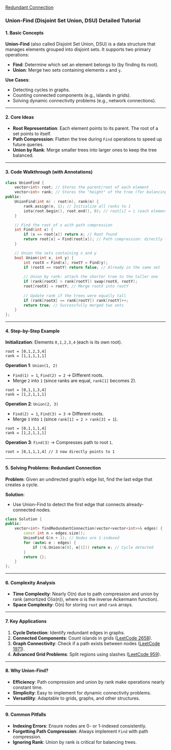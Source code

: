 [Redundant Connection](https://leetcode.com/problems/redundant-connection/description/)

### Union-Find (Disjoint Set Union, DSU) Detailed Tutorial

#### 1. **Basic Concepts**
**Union-Find** (also called Disjoint Set Union, DSU) is a data structure that manages elements grouped into disjoint sets. It supports two primary operations:
- **Find**: Determine which set an element belongs to (by finding its root).
- **Union**: Merge two sets containing elements `x` and `y`.

**Use Cases**:  
- Detecting cycles in graphs.
- Counting connected components (e.g., islands in grids).
- Solving dynamic connectivity problems (e.g., network connections).

---

#### 2. **Core Ideas**
- **Root Representation**: Each element points to its parent. The root of a set points to itself.
- **Path Compression**: Flatten the tree during `Find` operations to speed up future queries.
- **Union by Rank**: Merge smaller trees into larger ones to keep the tree balanced.

---

#### 3. **Code Walkthrough (with Annotations)**

```cpp
class UnionFind {
    vector<int> root; // Stores the parent/root of each element
    vector<int> rank; // Stores the "height" of the tree (for balancing)
public:
    UnionFind(int n) : root(n), rank(n) {
        rank.assign(n, 1); // Initialize all ranks to 1
        iota(root.begin(), root.end(), 0); // root[i] = i (each element is its own root initially)
    }

    // Find the root of x with path compression
    int Find(int x) {
        if (x == root[x]) return x; // Root found
        return root[x] = Find(root[x]); // Path compression: directly link x to the root
    }

    // Union the sets containing x and y
    bool Union(int x, int y) {
        int rootX = Find(x), rootY = Find(y);
        if (rootX == rootY) return false; // Already in the same set
        
        // Union by rank: attach the shorter tree to the taller one
        if (rank[rootX] > rank[rootY]) swap(rootX, rootY);
        root[rootX] = rootY; // Merge rootX into rootY
        
        // Update rank if the trees were equally tall
        if (rank[rootX] == rank[rootY]) rank[rootY]++;
        return true; // Successfully merged two sets
    }
};
```

---

#### 4. **Step-by-Step Example**

**Initialization**: Elements `0,1,2,3,4` (each is its own root).  
```
root = [0,1,2,3,4]
rank = [1,1,1,1,1]
```

**Operation 1**: `Union(1, 2)`  
- `Find(1) = 1`, `Find(2) = 2` → Different roots.  
- Merge `2` into `1` (since ranks are equal, `rank[1]` becomes 2).  
```
root = [0,1,1,3,4]
rank = [1,2,1,1,1]
```

**Operation 2**: `Union(2, 3)`  
- `Find(2) = 1`, `Find(3) = 3` → Different roots.  
- Merge `3` into `1` (since `rank[1] = 2 > rank[3] = 1`).  
```
root = [0,1,1,1,4]
rank = [1,2,1,1,1]
```

**Operation 3**: `Find(3)` → Compresses path to root `1`.  
```
root = [0,1,1,1,4] // 3 now directly points to 1
```

---

#### 5. **Solving Problems: Redundant Connection**

**Problem**: Given an undirected graph’s edge list, find the last edge that creates a cycle.  

**Solution**:  
- Use Union-Find to detect the first edge that connects already-connected nodes.  

```cpp
class Solution {
public:
    vector<int> findRedundantConnection(vector<vector<int>>& edges) {
        const int n = edges.size();
        UnionFind G(n + 1); // Nodes are 1-indexed
        for (auto& e : edges) {
            if (!G.Union(e[0], e[1])) return e; // Cycle detected
        }
        return {};
    }
};
```

---

#### 6. **Complexity Analysis**
- **Time Complexity**: Nearly O(n) due to path compression and union by rank (amortized O(α(n)), where α is the inverse Ackermann function).  
- **Space Complexity**: O(n) for storing `root` and `rank` arrays.  

---

#### 7. **Key Applications**
1. **Cycle Detection**: Identify redundant edges in graphs.
2. **Connected Components**: Count islands in grids ([LeetCode 2658](https://leetcode.com/problems/maximum-number-of-fish-in-a-grid/)).
3. **Graph Connectivity**: Check if a path exists between nodes ([LeetCode 1971](https://leetcode.com/problems/find-if-path-exists-in-graph/)).
4. **Advanced Grid Problems**: Split regions using slashes ([LeetCode 959](https://leetcode.com/problems/regions-cut-by-slashes/)).

---

#### 8. **Why Union-Find?**
- **Efficiency**: Path compression and union by rank make operations nearly constant time.  
- **Simplicity**: Easy to implement for dynamic connectivity problems.  
- **Versatility**: Adaptable to grids, graphs, and other structures.  

---

#### 9. **Common Pitfalls**
- **Indexing Errors**: Ensure nodes are 0- or 1-indexed consistently.  
- **Forgetting Path Compression**: Always implement `Find` with path compression.  
- **Ignoring Rank**: Union by rank is critical for balancing trees.  

